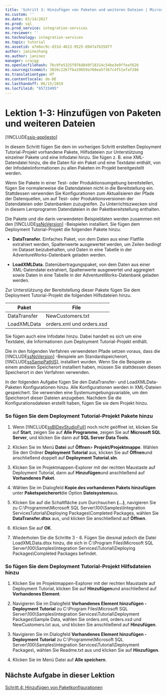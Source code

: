 ```yaml
---
title: 'Schritt 3: Hinzufügen von Paketen und weiteren Dateien | Microsoft-Dokumentation'
ms.custom: ''
ms.date: 03/14/2017
ms.prod: sql
ms.prod_service: integration-services
ms.reviewer: ''
ms.technology: integration-services
ms.topic: tutorial
ms.assetid: a7e6ec9c-d31d-4613-9525-8947a7b358f7
author: janinezhang
ms.author: janinez
manager: craigg
ms.openlocfilehash: 76c9fe5325f976d849f18314c54be3e9ffeaf626
ms.sourcegitcommit: 3026c22b7fba19059a769ea5f367c4f51efaf286
ms.translationtype: HT
ms.contentlocale: de-DE
ms.lasthandoff: 06/15/2019
ms.locfileid: "65723495"
---
```

# <a name="lesson-1-3---adding-packages-and-other-files"></a>Lektion 1-3: Hinzufügen von Paketen und weiteren Dateien

[!INCLUDE[ssis-appliesto](../includes/ssis-appliesto-ssvrpluslinux-asdb-asdw-xxx.md)]


In diesem Schritt fügen Sie dem im vorherigen Schritt erstellten Deployment Tutorial-Projekt vorhandene Pakete, Hilfsdateien zur Unterstützung einzelner Pakete und eine Infodatei hinzu. Sie fügen z. B. eine XML-Datendatei hinzu, die die Daten für ein Paket und eine Textdatei enthält, von der Infodateiinformationen zu allen Paketen im Projekt bereitgestellt werden.  
  
Wenn Sie Pakete in einer Test- oder Produktionsumgebung bereitstellen, fügen Sie normalerweise die Datendateien nicht in die Bereitstellung ein. Stattdessen verwenden Sie Konfigurationen zum Aktualisieren der Pfade der Datenquellen, um auf Test- oder Produktionsversionen der Datendateien oder Datenbanken zuzugreifen. Zu Unterrichtszwecken sind in diesem Lernprogramm Datendateien in der Paketbereitstellung enthalten.  
  
Die Pakete und die darin verwendeten Beispieldaten werden zusammen mit den [!INCLUDE[ssNoVersion](../includes/ssnoversion-md.md)] -Beispielen installiert. Sie fügen dem Deployment Tutorial-Projekt die folgenden Pakete hinzu:  
  
-   **DataTransfer.** Einfaches Paket, von dem Daten aus einer Flatfile extrahiert werden, Spaltenwerte ausgewertet werden, um Zeilen bedingt im Dataset beizubehalten, und Daten in eine Tabelle in der AdventureWorks-Datenbank geladen werden.  
  
-   **LoadXMLData.** Datenübertragungspaket, von dem Daten aus einer XML-Datendatei extrahiert, Spaltenwerte ausgewertet und aggregiert sowie Daten in eine Tabelle in der AdventureWorks-Datenbank geladen werden.  
  
Zur Unterstützung der Bereitstellung dieser Pakete fügen Sie dem Deployment Tutorial-Projekt die folgenden Hilfsdateien hinzu.  
  
|Paket|File|  
|-----------|--------|  
|DataTransfer|NewCustomers.txt|  
|LoadXMLData|orders.xml und orders.xsd|  
  
Sie fügen auch eine Infodatei hinzu. Dabei handelt es sich um eine Textdatei, die Informationen zum Deployment Tutorial-Projekt enthält.  
  
Die in den folgenden Verfahren verwendeten Pfade setzen voraus, dass die [!INCLUDE[ssNoVersion](../includes/ssnoversion-md.md)] -Beispiele am Standardspeicherort, [!INCLUDE[ssSampPathIS](../includes/sssamppathis-md.md)], installiert wurden. Wenn Sie die Beispiele an einem anderen Speicherort installiert haben, müssen Sie stattdessen diesen Speicherort in den Verfahren verwenden.  
  
In der folgenden Aufgabe fügen Sie den DataTransfer- und LoadXMLData-Paketen Konfigurationen hinzu. Alle Konfigurationen werden in XML-Dateien gespeichert. Sie verwenden eine Systemumgebungsvariable, um den Speicherort dieser Dateien anzugeben. Nachdem Sie die Konfigurationsdateien erstellt haben, fügen Sie sie dem Projekt hinzu.  
  
### <a name="to-add-packages-to-the-deployment-tutorial-project"></a>So fügen Sie dem Deployment Tutorial-Projekt Pakete hinzu  
  
1.  Wenn [!INCLUDE[ssBIDevStudioFull](../includes/ssbidevstudiofull-md.md)] noch nicht geöffnet ist, klicken Sie auf **Start**, zeigen Sie auf **Alle Programme**, zeigen Sie auf **Microsoft SQL Server**, und klicken Sie dann auf **SQL Server Data Tools**.  
  
2.  Klicken Sie im Menü **Datei** auf **Öffnen**&gt; **Projekt/Projektmappe**. Wählen Sie den Ordner **Deployment Tutorial** aus, klicken Sie auf **Öffnen**und anschließend doppelt auf **Deployment Tutorial.sln**.  
  
3.  Klicken Sie im Projektmappen-Explorer mit der rechten Maustaste auf Deployment Tutorial, dann auf **Hinzufügen**und anschließend auf **Vorhandenes Paket**.  
  
4.  Wählen Sie im Dialogfeld **Kopie des vorhandenen Pakets hinzufügen** unter **Paketspeicherort**die Option **Dateisystem**aus.  
  
5.  Klicken Sie auf die Schaltfläche zum Durchsuchen **(...)**, navigieren Sie zu C:\Programme\Microsoft SQL Server\100\Samples\Integration ServicesTutorial\Deploying Packages\Completed Packages, wählen Sie **DataTransfer.dtsx** aus, und klicken Sie anschließend auf **Öffnen**.  
  
6.  Klicken Sie auf **OK**.  
  
7.  Wiederholen Sie die Schritte 3 - 6. Fügen Sie diesmal jedoch die Datei LoadXMLData.dtsx hinzu, die sich in C:\Program Files\Microsoft SQL Server\100\Samples\Integration Services\Tutorial\Deploying Packages\Completed Packages befindet.  
  
### <a name="to-add-ancillary-files-to-the-deployment-tutorial-project"></a>So fügen Sie dem Deployment Tutorial-Projekt Hilfsdateien hinzu  
  
1.  Klicken Sie im Projektmappen-Explorer mit der rechten Maustaste auf Deployment Tutorial, klicken Sie auf **Hinzufügen**und anschließend auf **Vorhandenes Element**.  
  
2.  Navigieren Sie im Dialogfeld **Vorhandenes Element hinzufügen - Deployment Tutorial** zu C:\Program Files\Microsoft SQL Server\100\Samples\Integration Services\Tutorial\Deployment Packages\Sample Data, wählen Sie orders.xml, orders.xsd und NewCustomers.txt aus, und klicken Sie anschließend auf **Hinzufügen**.  
  
3.  Navigieren Sie im Dialogfeld **Vorhandenes Element hinzufügen - Deployment Tutorial** zu C:\Programme\Microsoft SQL Server\100\Samples\Integration Services\Tutorial\Deployment Packages\\, wählen Sie Readme.txt aus und klicken Sie auf **Hinzufügen**.  
  
4.  Klicken Sie im Menü Datei auf **Alle speichern**.  
  
## <a name="next-task-in-lesson"></a>Nächste Aufgabe in dieser Lektion  
[Schritt 4: Hinzufügen von Paketkonfigurationen](../integration-services/lesson-1-4-adding-package-configurations.md)  
  
  
  
